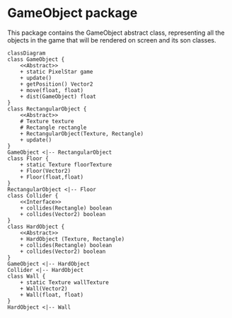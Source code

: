 # GameObject package

This package contains the GameObject abstract class, representing all the objects in the game that will be rendered on
screen and its son classes.

```mermaid
classDiagram
class GameObject {
    <<Abstract>>
    + static PixelStar game
    + update()
    + getPosition() Vector2
    + move(float, float)
    + dist(GameObject) float
}
class RectangularObject {
    <<Abstract>>
    # Texture texture
    # Rectangle rectangle
    + RectangularObject(Texture, Rectangle)
    + update()
}
GameObject <|-- RectangularObject
class Floor {
    + static Texture floorTexture
    + Floor(Vector2)
    + Floor(float,float)
}
RectangularObject <|-- Floor
class Collider {
    <<Interface>>
    + collides(Rectangle) boolean
    + collides(Vector2) boolean
}
class HardObject {
    <<Abstract>>
    + HardObject (Texture, Rectangle)
    + collides(Rectangle) boolean
    + collides(Vector2) boolean
}
GameObject <|-- HardObject
Collider <|-- HardObject
class Wall {
    + static Texture wallTexture
    + Wall(Vector2)
    + Wall(float, float)
}
HardObject <|-- Wall
```